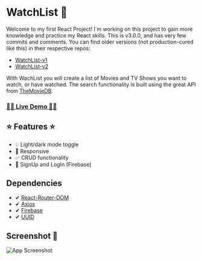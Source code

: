 # WatchList 🍿

Welcome to my first React Project! I´m working on this project to gain more knowledge and practice my React skills.
This is v3.0.0, and has very few commits and comments. You can find older versions (not production-cured like this) in their respective repos:
- [WatchList-v1](https://github.com/ucielsola/WatchList-old)
- [WatchList-v2](https://github.com/ucielsola/watchlist-v2-old)

With WachList you will create a list of Movies and TV Shows you want to watch, or have watched. The search functionality is built using the great API from [TheMovieDB](https://themoviedb.org).

### [🎈🎈 Live Demo 🎈🎈](https://ucielsola.com/watchlist)

## ⭐ Features ⭐

- 💡 Light/dark mode toggle 
- 💪 Responsive
- ✅ CRUD functionality
- 👤 SignUp and LogIn (Firebase)

## Dependencies

- ✔ [React-Router-DOM](https://www.npmjs.com/package/react-router-dom)
- ✔ [Axios](https://www.npmjs.com/package/axios)
- ✔ [Firebase](https://www.npmjs.com/package/firebase)
- ✔ [UUID](https://www.npmjs.com/package/uuid)

## Screenshot 📸

![App Screenshot](https://i.imgur.com/fijEQRK.png)
